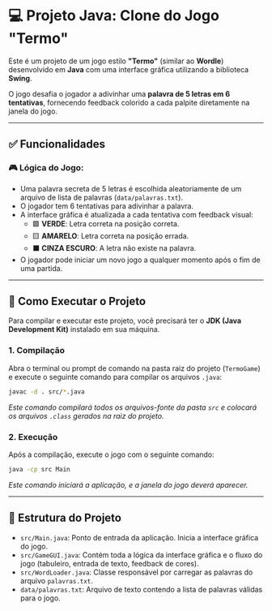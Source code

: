 # 💻 Projeto Java: Clone do Jogo "Termo"

Este é um projeto de um jogo estilo **"Termo"** (similar ao **Wordle**) desenvolvido em **Java** com uma interface gráfica utilizando a biblioteca **Swing**.

O jogo desafia o jogador a adivinhar uma **palavra de 5 letras em 6 tentativas**, fornecendo feedback colorido a cada palpite diretamente na janela do jogo.

-----

## ✅ Funcionalidades

### 🎮 Lógica do Jogo:

- Uma palavra secreta de 5 letras é escolhida aleatoriamente de um arquivo de lista de palavras (`data/palavras.txt`).
- O jogador tem 6 tentativas para adivinhar a palavra.
- A interface gráfica é atualizada a cada tentativa com feedback visual:
  - 🟩 **VERDE**: Letra correta na posição correta.
  - 🟨 **AMARELO**: Letra correta na posição errada.
  - ⬛ **CINZA ESCURO**: A letra não existe na palavra.
- O jogador pode iniciar um novo jogo a qualquer momento após o fim de uma partida.

-----

## 🚀 Como Executar o Projeto

Para compilar e executar este projeto, você precisará ter o **JDK (Java Development Kit)** instalado em sua máquina.

### 1. Compilação

Abra o terminal ou prompt de comando na pasta raiz do projeto (`TermoGame`) e execute o seguinte comando para compilar os arquivos `.java`:

```bash
javac -d . src/*.java
```

*Este comando compilará todos os arquivos-fonte da pasta `src` e colocará os arquivos `.class` gerados na raiz do projeto.*

### 2. Execução

Após a compilação, execute o jogo com o seguinte comando:

```bash
java -cp src Main
```

*Este comando iniciará a aplicação, e a janela do jogo deverá aparecer.*

-----

## 📁 Estrutura do Projeto

- `src/Main.java`: Ponto de entrada da aplicação. Inicia a interface gráfica do jogo.
- `src/GameGUI.java`: Contém toda a lógica da interface gráfica e o fluxo do jogo (tabuleiro, entrada de texto, feedback de cores).
- `src/WordLoader.java`: Classe responsável por carregar as palavras do arquivo `palavras.txt`.
- `data/palavras.txt`: Arquivo de texto contendo a lista de palavras válidas para o jogo.

